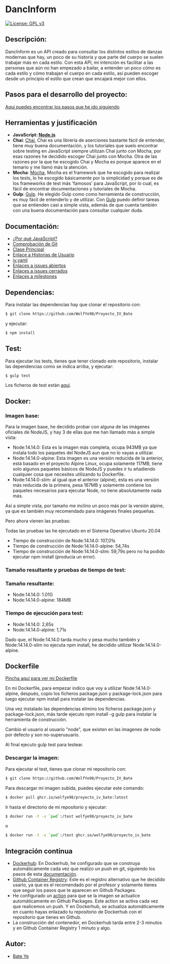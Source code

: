 # DancInform
[![License: GPL v3](https://img.shields.io/badge/License-GPLv3-blue.svg)](https://www.gnu.org/licenses/gpl-3.0)
## Descripción:
DancInform es un API creado para consultar los distintos estilos de danzas modernas que hay, un poco de su historia y que parte del cuerpo se suelen trabajar más en cada estilo.
Con esta API, mi intención es facilitar a las personas que aún no han empezado a bailar, a entender un poco cómo es cada estilo y cómo trabajan el cuerpo en cada estilo, así pueden escoger desde un principio el estilo que crean que encajará mejor con ellos.
## Pasos para el desarrollo del proyecto:
[Aquí puedes encontrar los pasos que he ido siguiendo](https://github.com/WolfYe98/Proyecto_IV_Bate/blob/master/docs/pasosaseguir.md)
## Herramientas y justificación
- **JavaScript: [Node.js](https://nodejs.org/es/)**
- **Chai**: [Chai](https://www.chaijs.com), Chai es una librería de aserciones bastante fácil de entender, tiene muy buena documentación, y los tutoriales que suelo encontrar sobre testing en JavaScript siempre utilizan Chai junto con Mocha, por esas razones he decidido escoger Chai junto con Mocha. Otra de las razones por la que he escogido Chai y Mocha es porque aparece en el temario y me llamó más la atención.
- **Mocha**: [Mocha](https://mochajs.org), Mocha es el framework que he escogido para realizar los tests, lo he escogido básicamente por la simplicidad y porque es de los frameworks de test más 'famosos' para JavaScript, por lo cual, es fácil de encontrar documentaciones y tutoriales de Mocha.
- **Gulp**: [Gulp](https://gulpjs.com). He elegido Gulp como como herramienta de construcción, es muy fácil de entenderlo y de utilizar. Con [Gulp](https://gulpjs.com) puedo definir tareas que se entienden casi a simple vista, además de que cuenta también con una buena documentación para consultar cualquier duda.

## Documentación:
- [¿Por qué JavaScript?](docs/herramientas.md)
- [Comprobación de Git](docs/comprobacion.md)
- [Clase Principal](https://github.com/WolfYe98/Proyecto_IV_Bate/blob/master/app/database.js)
- [Enlace a Historias de Usuario](https://github.com/WolfYe98/Proyecto_IV_Bate/milestone/2)
- [iv.yaml](https://github.com/WolfYe98/Proyecto_IV_Bate/blob/master/iv.yaml)
- [Enlaces a issues abiertos](https://github.com/WolfYe98/Proyecto_IV_Bate/issues)
- [Enlaces a issues cerrados](https://github.com/WolfYe98/Proyecto_IV_Bate/issues?q=is%3Aissue+is%3Aclosed)
- [Enlaces a milestones](https://github.com/WolfYe98/Proyecto_IV_Bate/milestones)
## Dependencias:
Para instalar las dependencias hay que clonar el repositorio con:
```bash
$ git clone https://github.com/WolfYe98/Proyecto_IV_Bate
```
y ejecutar:
```bash
$ npm install
```
## Test:
Para ejecutar los tests, tienes que tener clonado este repositorio, instalar las dependencias como se indica arriba, y ejecutar:
```bash
$ gulp test
```
Los ficheros de test están [aquí](https://github.com/WolfYe98/Proyecto_IV_Bate/tree/master/test).
## Docker:
### Imagen base:
Para la imagen base, he decidido probar con alguna de las imágenes oficiales de NodeJS, y hay 3 de ellas que me han llamado más a simple vista:
- Node:14.14.0: Esta es la imagen más completa, ocupa 943MB ya que instala todo los paquetes del NodeJS aun que no lo vayas a utilizar.
- Node:14.14.0-alpine: Esta imagen es una versión reducida de la anterior, está basado en el proyecto Alpine Linux, ocupa solamente 117MB, tiene solo algunos paquetes básicos de NodeJS y puedes ir tu añadiendo cualquier cosa que necesites utilizando tu Dockerfile.
- Node:14.14.0-slim: al igual que el anterior (alpine), esta es una versión más reducida de la primera, pesa 167MB y solamente contiene los paquetes necesarios para ejecutar Node, no tiene absolutamente nada más.

Así a simple vista, por tamaño me inclino un poco más por la versión alpine, ya que es también muy recomendado para imágenes finales pequeñas.

Pero ahora vienen las pruebas:

Todas las pruebas las he ejecutado en el Sistema Operativo Ubuntu 20.04
- Tiempo de construcción de Node:14.14.0: 107,01s
- Tiempo de construcción de Node:14.14.0-alpine: 54,74s
- Tiempo de construcción de Node:14.14.0-slim: 59,79s pero no ha podido ejecutar npm install (producía un error).

### Tamaño resultante y pruebas de tiempo de test:
### Tamaño resultante:
- Node:14.14.0: 1.01G
- Node:14.14.0-alpine: 184MB

### Tiempo de ejecución para test:
- Node:14.14.0: 2,65s
- Node:14.14.0-alpine: 1,71s

Dado que, el Node:14.14.0 tarda mucho y pesa mucho también y Node:14.14.0-slim no ejecuta npm install, he decidido utilizar Node:14.14.0-alpine.

## Dockerfile
[Pincha aquí para ver mi Dockerfile](https://github.com/WolfYe98/Proyecto_IV_Bate/blob/master/Dockerfile)

En mi Dockerfile, para empezar indico que voy a utilizar Node:14.14.0-alpine, después, copio los ficheros package.json y package-lock.json para luego ejecutar npm install para instalar las dependencias.

Una vez instalado las dependencias elimino los ficheros package.json y package-lock.json, más tarde ejecuto npm install -g gulp para instalar la herramienta de construcción.

Cambio el usuario al usuario "node", que existen en las imagenes de node por defecto y son no-superusuario.

Al final ejecuto gulp test para testear.

### Descargar la imagen:
Para ejecutar el test, tienes que clonar mi repositorio con:
```bash
$ git clone https://github.com/WolfYe98/Proyecto_IV_Bate
```
Para descargar mi imagen subida, puedes ejecutar este comando:
```bash
$ docker pull ghcr.io/wolfye98/proyecto_iv_bate:latest
```
Ir hasta el directorio de mi repositorio y ejecutar:
```bash
$ docker run -t -v `pwd`:/test wolfye98/proyecto_iv_bate
```
o
```bash
$ docker run -t -v `pwd`:/test ghcr.io/wolfye98/proyecto_iv_bate
```
## Integración continua
- [Dockerhub](https://hub.docker.com/repository/docker/wolfye98/proyecto_iv_bate): En Dockerhub, he configurado que se construya automáticamente cada vez que realizo un push en git, siguiendo los pasos de esta [documentación](https://docs.docker.com/docker-hub/builds/).
- [Github Container Registry](https://github.com/users/WolfYe98/packages/container/package/proyecto_iv_bate): Este es el registro alternativo que he decidido usarlo, ya que es el recomendado por el profesor y solamente tienes que seguir los pasos que te aparecen en Github Packages.
- He configurado un [action](https://github.com/WolfYe98/Proyecto_IV_Bate/blob/master/.github/workflows/dockergit.yml) para que se la imagen se actualice automáticamente en Github Packages. Este action se activa cada vez que realicemos un push. Y en Dockerhub, se actualiza automáticamente en cuanto hayas enlazado tu repositorio de Dockerhub con el repositorio que tienes en Github.
- La construcción del contenedor, en Dockerhub tarda entre 2-3 minutos y en Github Container Registry 1 minuto y algo.


## Autor:
- [Bate Ye](https://github.com/WolfYe98)

